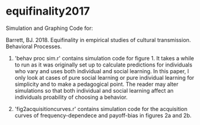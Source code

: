 # equifinality2017
Simulation and Graphing Code for:

Barrett, BJ. 2018. Equifinality in empirical studies of cultural transmission. Behavioral Processes.

1) 'behav proc sim.r' contains simulation code for figure 1. It takes a while to run as it was originally set up to calculate predictions for individuals who vary and uses both individual and social learning. In this paper, I only look at cases of pure social learning or pure individual learning for simplicity and to make a pedagogical point. The reader may alter simulations so that both individual and social learning affect an individuals proability of choosing a behavior.

2) 'fig2acquisitioncurves.r' contains simulation code for the acquisition curves of frequency-dependece and payoff-bias in figures 2a and 2b.
